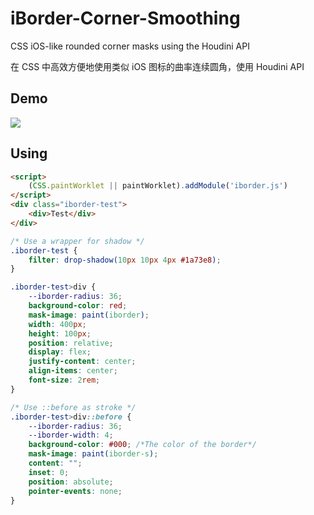 # iBorder-Corner-Smoothing
CSS iOS-like rounded corner masks using the Houdini API

在 CSS 中高效方便地使用类似 iOS 图标的曲率连续圆角，使用 Houdini API

## Demo

![](https://github.com/1-Dot/iBorder-Corner-Smoothing/blob/main/demo.png?raw=true)

## Using

```html
<script>
    (CSS.paintWorklet || paintWorklet).addModule('iborder.js')
</script>
<div class="iborder-test">
    <div>Test</div>
</div>
```

```css
/* Use a wrapper for shadow */
.iborder-test {
    filter: drop-shadow(10px 10px 4px #1a73e8);
}

.iborder-test>div {
    --iborder-radius: 36;
    background-color: red;
    mask-image: paint(iborder);
    width: 400px;
    height: 100px;
    position: relative;
    display: flex;
    justify-content: center;
    align-items: center;
    font-size: 2rem;
}

/* Use ::before as stroke */
.iborder-test>div::before {
    --iborder-radius: 36;
    --iborder-width: 4;
    background-color: #000; /*The color of the border*/
    mask-image: paint(iborder-s);
    content: "";
    inset: 0;
    position: absolute;
    pointer-events: none;
}
```

